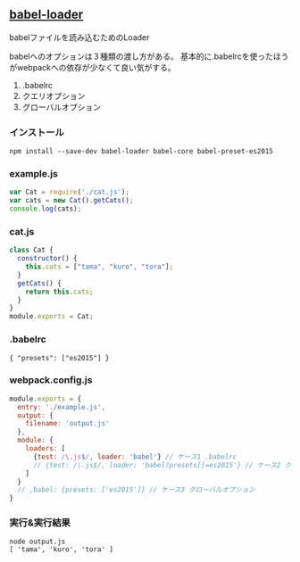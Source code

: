 ## [babel-loader](https://github.com/babel/babel-loader)
babelファイルを読み込むためのLoader

babelへのオプションは３種類の渡し方がある。
基本的に.babelrcを使ったほうがwebpackへの依存が少なくて良い気がする。

1. .babelrc
1. クエリオプション
1. グローバルオプション

### インストール

```console
npm install --save-dev babel-loader babel-core babel-preset-es2015
```

### example.js

```javascript:example.js
var Cat = require('./cat.js');
var cats = new Cat().getCats(); 
console.log(cats);
```

### cat.js

```javascript:cat.js
class Cat {
  constructor() {
    this.cats = ["tama", "kuro", "tora"];
  }
  getCats() {
    return this.cats;
  }
}
module.exports = Cat;
```

### .babelrc

```.babelrc
{ "presets": ["es2015"] }
```

### webpack.config.js

```javascript:webpack.config.js
module.exports = {
  entry: './example.js',
  output: {
    filename: 'output.js'
  },
  module: {
    loaders: [
      {test: /\.js$/, loader: 'babel'} // ケース1 .babelrc
      // {test: /\.js$/, loader: 'babel?presets[]=es2015'} // ケース2 クエリオプション
    ]
  }
  // ,babel: {presets: ['es2015']} // ケース3 グローバルオプション
}
```

### 実行&実行結果

```console 
node output.js
[ 'tama', 'kuro', 'tora' ]
```
